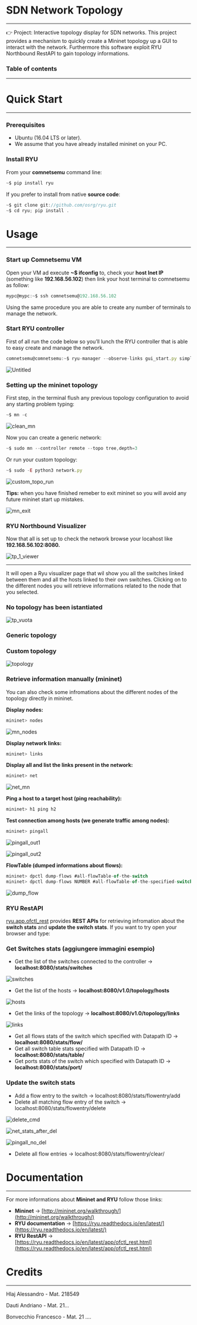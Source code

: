 # SDN Network Topology

---

<aside>
👉 Project:   Interactive topology display for SDN networks. This project provides a mechanism to quickly create a Mininet topology up a GUI to interact with the network. Furthermore this software exploit RYU Northbound RestAPI to gain topology informations.

</aside>

### **Table of contents**

---

# Quick Start

---

### Prerequisites

- Ubuntu (16.04 LTS or later).
- We assume that you have already installed mininet on your PC.

### Install RYU

From your **comnetsemu** command line: 

```jsx
~$ pip install ryu
```

If you prefer to install from native **source code**:  

```jsx
~$ git clone git://github.com/osrg/ryu.git
~$ cd ryu; pip install .
```

# Usage

---

### Start up Comnetsemu VM

Open your VM ad execute **~$ ifconfig** to, check your **host Inet IP**  (something like **192.168.56.102**) then link your host terminal to comnetsemu as follow: 

```jsx
mypc@mypc:~$ ssh comnetsemu@192.168.56.102
```

Using the same procedure you are able to create any number of terminals to manage the network.

### Start RYU controller

First of all run the code below so you’ll lunch the RYU controller that is able to easy create and manage the network.  

```jsx
comnetsemu@comnetsemu:~$ ryu-manager --observe-links gui_start.py simple_switch.py
```

![Untitled](SDN%20Network%20Topology%20e9016259d57445db897d422bf7ba2acd/Untitled.png)

### Setting up the mininet topology

First step, in the terminal flush any previous topology configuration to avoid any starting problem typing:

```jsx
~$ mn -c
```

![clean_mn](https://user-images.githubusercontent.com/86969245/206305011-f9c602c5-53a8-478c-a08f-d4d470acfcea.png)


Now you can create a generic network: 

```jsx
~$ sudo mn --controller remote --topo tree,depth=3
```

Or run your custom topology:  

```jsx
~$ sudo -E python3 network.py
```

![custom_topo_run](https://user-images.githubusercontent.com/86969245/206305155-ed3e9046-0fa4-4fca-a22f-c147d86ed475.png)


**Tips:** when you have finished remeber to exit mininet  so you will avoid any future mininet start up mistakes.

![mn_exit](https://user-images.githubusercontent.com/86969245/206303945-87d92c8e-10ba-4eb2-b7f3-f3668bc2a157.png)

### RYU Northbound Visualizer

Now that all is set up to check the network browse your  locahost like **192.168.56.102:8080.**

![tp_1_viewer](https://user-images.githubusercontent.com/86969245/206303712-d6f9a4dd-2cf9-4d02-8bcc-e0214c1ee4a4.png)


 ****

It will open a Ryu visualizer page that wil show you all the switches linked between them and all the hosts linked to their own switches.  Clicking on to the different nodes you will retrieve informations related to the node that you selected.

### No topology has been istantiated


![tp_vuota](https://user-images.githubusercontent.com/86969245/206303624-b1373de2-b722-49a9-8332-1e0c4dee7a00.png)




### Generic topology

### Custom topology

![topology](https://user-images.githubusercontent.com/86969245/206303535-740e8b18-514f-4fd6-998b-da85b57eab93.png)


### Retrieve information manually (mininet)

You can also check some infromations about the different nodes of the topology directly in mininet.

**Display nodes:**

```jsx
mininet> nodes
```
![mn_nodes](https://user-images.githubusercontent.com/86969245/206305285-863eea24-05bc-4cb5-85ea-517b6e3dcfa1.png)


**Display network links:** 

```jsx
mininet> links 
```


**Display all and list the links present in the network:** 

```jsx
mininet> net
```
![net_mn](https://user-images.githubusercontent.com/86969245/206305383-3a46238a-c6f6-472e-a4b9-9b9ab96b6fd0.png)


**Ping a host to a target host (ping reachability):** 

```jsx
mininet> h1 ping h2
```

**Test connection among hosts (we generate traffic among nodes):** 

```jsx
mininet> pingall
```

![pingall_out1](https://user-images.githubusercontent.com/86969245/206302672-418462f1-049b-4454-b98b-d7eac532b862.png)

![pingall_out2](https://user-images.githubusercontent.com/86969245/206302708-680bc367-b387-42c6-8ae2-87effe15aa5d.png)



**FlowTable (dumped informations about flows):**

```jsx
mininet> dpctl dump-flows #all-flowTable-of-the-switch
mininet> dpctl dump-flows NUMBER #all-flowTable-of-the-specified-switch
```
![dump_flow](https://user-images.githubusercontent.com/86969245/206302864-75c853fd-c315-43a2-af27-5276d0860d33.png)



### RYU RestAPI

[ryu.app.ofctl_rest](https://ryu.readthedocs.io/en/latest/app/ofctl_rest.html) provides **REST APIs** for retrieving infromation about the **switch stats** and  **update the switch stats**.  If  you want to try  open your browser and type: 

### Get Switches stats (aggiungere immagini esempio)

- Get the list of the switches connected to the controller → **localhost:8080/stats/switches**

![switches](https://user-images.githubusercontent.com/86969245/206301900-4e2bcc70-36a6-4f52-a338-df6ddc600500.png)

- Get the list of the  hosts → **localhost:8080/v1.0/topology/hosts**

![hosts](https://user-images.githubusercontent.com/86969245/206301606-3c382930-59e2-41e3-99e3-a49985763fee.png)

- Get the links of the topology → **localhost:8080/v1.0/topology/links**

![links ](https://user-images.githubusercontent.com/86969245/206302046-a7450e48-f5f8-48f2-882b-c39e3d152e86.png)


- Get all flows stats of the switch which specified with Datapath ID → **localhost:8080/stats/flow/<dpid>**
- Get all switch table stats specified with Datapath ID → **localhost:8080/stats/table/<dpid>**
- Get ports stats of the switch which specified with Datapath ID → **localhost:8080/stats/port/<dpid>**

### Update the switch stats

- Add a flow entry to the switch → localhost:8080/stats/flowentry/add
- Delete all matching flow entry of the switch → localhost:8080/stats/flowentry/delete



![delete_cmd](https://user-images.githubusercontent.com/86969245/206302361-13a7edbd-dd9d-4465-b6fa-c2d0e9d82e78.png)


![net_stats_after_del](https://user-images.githubusercontent.com/86969245/206302445-4696582f-0fc8-43c3-a768-f7ec12267917.png)

![pingall_no_del](https://user-images.githubusercontent.com/86969245/206302489-d8ea6ebe-23ae-4c11-a273-fb3398c799ee.png)


- Delete all flow entries  → localhost:8080/stats/flowentry/clear/<dpid>

# Documentation

---

For more informations about **Mininet and RYU** follow those links:

 

- **Mininet** → [http://mininet.org/walkthrough/](http://mininet.org/walkthrough/)
- **RYU documentation** → [https://ryu.readthedocs.io/en/latest/](https://ryu.readthedocs.io/en/latest/)
- **RYU RestAPI** → [https://ryu.readthedocs.io/en/latest/app/ofctl_rest.html](https://ryu.readthedocs.io/en/latest/app/ofctl_rest.html)

# Credits

---

Hlaj Alessandro - Mat. 218549 

Dauti Andriano - Mat. 21…

Bonvecchio Francesco - Mat. 21 ….
